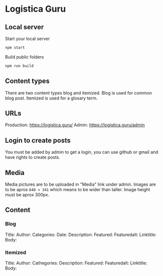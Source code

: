 # Logistica Guru

## Local server
Start your local server
```bash
npm start
```

Build public folders
```bash
npm run build
```

## Content types
There are two content types blog and itemized.
Blog is used for common blog post.
Itemized is used for a glosary term.

## URLs
Production: https://logistica.guru/
Admin: https://logistica.guru/admin

## Login to create posts
You must be added by admin to get a login, you can use github or gmail and have rights to create posts.

## Media
Media pictures are to be uploaded in "Media" link under admin.
Images are to be aprox `840 × 341` which means to be wider than taller.
Image height must be aprox 300px.

## Content
### Blog
Title:
Author:
Categories:
Date:
Description:
Featured:
Featuredalt:
Linktitle:
Body:

### Itemized
Title:
Author:
Cathegories:
Description:
Featured:
Featuredalt:
Linktitle:
Body:
